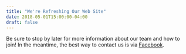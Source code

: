 ```yaml
---
title: "We're Refreshing Our Web Site"
date: 2018-05-01T15:00:00-04:00
draft: false
---
```


Be sure to stop by later for more information about our team and how to join! In the meantime, the best way to contact us is via [Facebook](https://facebook.com/2767strykeforce).
